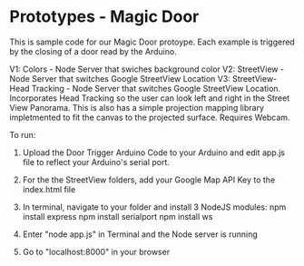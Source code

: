 Prototypes - Magic Door
==========

This is sample code for our Magic Door protoype. Each example is triggered by the closing of a door read by the Arduino. 

V1: Colors - Node Server that swiches background color
V2: StreetView - Node Server that switches Google StreetView Location
V3: StreetView-Head Tracking -  Node Server that switches Google StreetView Location.  Incorporates Head Tracking so the user can look left and right in the Street View Panorama.  This is also has a simple projection mapping library impletmented to fit the canvas to the projected surface. Requires Webcam. 

To run:

1) Upload the Door Trigger Arduino Code to your Arduino and edit app.js file to reflect your Arduino's serial port.

2) For the the StreetView folders, add your Google Map API Key to the index.html file

3) In terminal, navigate to your folder and install 3 NodeJS modules:
	npm install express
	npm install serialport
	npm install ws

4) Enter "node app.js" in Terminal and the Node server is running

5) Go to "localhost:8000" in your browser


